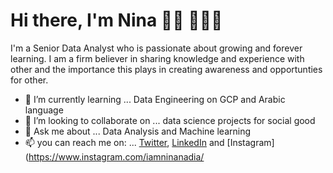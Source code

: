 # Hi there, I'm Nina 👋🏾 👩🏾‍💻

I'm a Senior Data Analyst who is passionate about growing and forever learning. I am a firm believer in sharing knowledge and experience with other and the importance this plays in creating awareness and opportunties for other. 

- 🌱 I’m currently learning ... Data Engineering on GCP and Arabic language
- 👯 I’m looking to collaborate on ... data science projects for social good
- 💬 Ask me about ... Data Analysis and Machine learning
- 📫 you can reach me on: ... [Twitter](https://twitter.com/IamNinaNadia), [LinkedIn](linkedin.com/in/ninanadia/) and [Instagram](https://www.instagram.com/iamninanadia/
